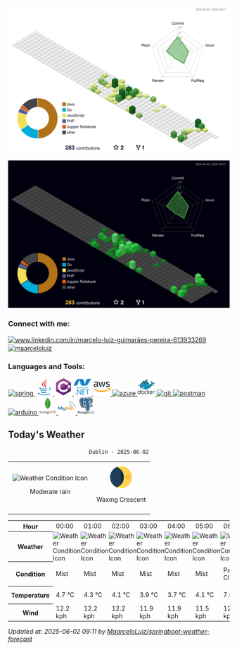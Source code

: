 <!-- Light theme -->
![3D Contribution Graph Light](./profile-3d-contrib/profile-green.svg#gh-light-mode-only)
<!-- Dark theme -->
![3D Contribution Graph Dark](./profile-3d-contrib/profile-night-green.svg#gh-dark-mode-only)

<!--
## Hi, I'm Marcelo Luiz! 👋

- 💬 Passionate about Java and Spring Boot development.
- 👨‍💻 Currently pursuing a degree in Computer Science.
- ⚡ Feel free to reach out to share knowledge, learn together, or collaborate on projects 🤝.
-->

<h3 align="left">Connect with me:</h3>
<p align="left">
<a href="https://linkedin.com/in/marcelo-luiz-guimarães-pereira-613933269" target="blank"><img align="center" src="https://raw.githubusercontent.com/rahuldkjain/github-profile-readme-generator/master/src/images/icons/Social/linked-in-alt.svg" alt="www.linkedin.com/in/marcelo-luiz-guimarães-pereira-613933269" height="30" width="40" /></a>
<a href="https://github.com/MaarceloLuiz" target="blank"><img align="center" src="https://raw.githubusercontent.com/rahuldkjain/github-profile-readme-generator/master/src/images/icons/Social/github.svg" alt="maarceloluiz" height="30" width="40" /></a>
</p>

<h3 align="left">Languages and Tools:</h3>
<p align="left">

  <!-- Programming Languages & Frameworks-->
  <a href="https://spring.io/" target="_blank" rel="noreferrer">
    <img src="https://www.vectorlogo.zone/logos/springio/springio-icon.svg" alt="spring" width="40" height="40" />
  </a>
  <a href="https://www.java.com" target="_blank" rel="noreferrer">
    <img src="https://raw.githubusercontent.com/devicons/devicon/master/icons/java/java-original.svg" alt="java" width="40" height="40" />
  </a>
  <a href="https://www.w3schools.com/cs/" target="_blank" rel="noreferrer">
    <img src="https://raw.githubusercontent.com/devicons/devicon/master/icons/csharp/csharp-original.svg" alt="csharp" width="40" height="40" />
  </a>
  <a href="https://learn.microsoft.com/en-us/dotnet/"> 
    <img src="https://github.com/devicons/devicon/blob/master/icons/dot-net/dot-net-plain-wordmark.svg" alt="dot-net" width="40" height="40"/> 
  </a>

  <!-- Cloud Platforms -->
  <a href="https://aws.amazon.com" target="_blank" rel="noreferrer">
    <img src="https://raw.githubusercontent.com/devicons/devicon/master/icons/amazonwebservices/amazonwebservices-original-wordmark.svg" alt="aws" width="40" height="40" />
  </a>
  <a href="https://azure.microsoft.com/en-in/" target="_blank" rel="noreferrer">
    <img src="https://www.vectorlogo.zone/logos/microsoft_azure/microsoft_azure-icon.svg" alt="azure" width="40" height="40" />
  </a>

  <!-- Tools  -->
  <a href="https://www.docker.com/" target="_blank" rel="noreferrer">
    <img src="https://raw.githubusercontent.com/devicons/devicon/master/icons/docker/docker-original-wordmark.svg" alt="docker" width="40" height="40" />
  </a>
  <a href="https://git-scm.com/" target="_blank" rel="noreferrer">
    <img src="https://www.vectorlogo.zone/logos/git-scm/git-scm-icon.svg" alt="git" width="40" height="40" />
  </a>
  <a href="https://www.postman.com/" target="_blank" rel="noreferrer">
    <img src="https://www.vectorlogo.zone/logos/getpostman/getpostman-icon.svg" alt="postman" width="40" height="40" />
  </a>
  <a href="https://www.arduino.cc/" target="_blank" rel="noreferrer">
    <img src="https://cdn.worldvectorlogo.com/logos/arduino-1.svg" alt="arduino" width="40" height="40" />
  </a>

  <!-- Databases -->
  <a href="https://www.mongodb.com/" target="_blank" rel="noreferrer">
    <img src="https://raw.githubusercontent.com/devicons/devicon/master/icons/mongodb/mongodb-original-wordmark.svg" alt="mongodb" width="40" height="40" />
  </a>
  <a href="https://www.mysql.com/" target="_blank" rel="noreferrer">
    <img src="https://raw.githubusercontent.com/devicons/devicon/master/icons/mysql/mysql-original-wordmark.svg" alt="mysql" width="40" height="40" />
  </a>
  <a href="https://www.postgresql.org" target="_blank" rel="noreferrer">
    <img src="https://raw.githubusercontent.com/devicons/devicon/master/icons/postgresql/postgresql-original-wordmark.svg" alt="postgresql" width="40" height="40" />
  </a>
</p>

<!--
<h3 align="left">GitHub Stats:</h3>
<div align="left">
  <img src="https://github-readme-stats.vercel.app/api/top-langs?username=maarceloluiz&show_icons=true&locale=en&layout=compact&theme=monokai" alt="Most Used Languages" height="180"/>
  <img src="https://github-readme-streak-stats.herokuapp.com/?user=maarceloluiz&theme=monokai&fire=fff" alt="GitHub Streak" height="180"/>
</div>
-->

<!--## Hourly Forecast-->
<!-- HOURLY-START -->
## Today's Weather

<div align="center">

`Dublin - 2025-06-02`

<table style="border-collapse: collapse; width: auto; margin: auto;">
<tr>
<td align="center" style="border: none; padding: 10px;">
<img src="https://cdn.weatherapi.com/weather/64x64/day/302.png" alt="Weather Condition Icon" style="width:50px; height:50px;"/>

Moderate rain

</td>
<td align="center" style="border: none; padding: 10px;">
<img src="https://raw.githubusercontent.com/MaarceloLuiz/springboot-weather-forecast/main/assets/img/Waxing Crescent.png" alt="Moon Phase Icon" style="width:50px; height:50px;"/>

Waxing Crescent

</td>
</tr>
</table>
</div>

<table>
<tr><th>Hour</th>
<td>00:00</td><td>01:00</td><td>02:00</td><td>03:00</td><td>04:00</td><td>05:00</td><td>06:00</td><td>07:00</td><td>08:00</td><td>09:00</td><td>10:00</td><td>11:00</td><td>12:00</td><td>13:00</td><td>14:00</td><td>15:00</td><td>16:00</td><td>17:00</td><td>18:00</td><td>19:00</td><td>20:00</td><td>21:00</td><td>22:00</td><td>23:00</td></tr><tr><th>Weather</th>
<td style="padding: 0;"><img src="https://cdn.weatherapi.com/weather/64x64/night/143.png" alt="Weather Condition Icon" style="width:50px; height:50px;"/></td><td style="padding: 0;"><img src="https://cdn.weatherapi.com/weather/64x64/night/143.png" alt="Weather Condition Icon" style="width:50px; height:50px;"/></td><td style="padding: 0;"><img src="https://cdn.weatherapi.com/weather/64x64/night/143.png" alt="Weather Condition Icon" style="width:50px; height:50px;"/></td><td style="padding: 0;"><img src="https://cdn.weatherapi.com/weather/64x64/night/143.png" alt="Weather Condition Icon" style="width:50px; height:50px;"/></td><td style="padding: 0;"><img src="https://cdn.weatherapi.com/weather/64x64/night/143.png" alt="Weather Condition Icon" style="width:50px; height:50px;"/></td><td style="padding: 0;"><img src="https://cdn.weatherapi.com/weather/64x64/night/143.png" alt="Weather Condition Icon" style="width:50px; height:50px;"/></td><td style="padding: 0;"><img src="https://cdn.weatherapi.com/weather/64x64/day/116.png" alt="Weather Condition Icon" style="width:50px; height:50px;"/></td><td style="padding: 0;"><img src="https://cdn.weatherapi.com/weather/64x64/day/113.png" alt="Weather Condition Icon" style="width:50px; height:50px;"/></td><td style="padding: 0;"><img src="https://cdn.weatherapi.com/weather/64x64/day/113.png" alt="Weather Condition Icon" style="width:50px; height:50px;"/></td><td style="padding: 0;"><img src="https://cdn.weatherapi.com/weather/64x64/day/113.png" alt="Weather Condition Icon" style="width:50px; height:50px;"/></td><td style="padding: 0;"><img src="https://cdn.weatherapi.com/weather/64x64/day/122.png" alt="Weather Condition Icon" style="width:50px; height:50px;"/></td><td style="padding: 0;"><img src="https://cdn.weatherapi.com/weather/64x64/day/116.png" alt="Weather Condition Icon" style="width:50px; height:50px;"/></td><td style="padding: 0;"><img src="https://cdn.weatherapi.com/weather/64x64/day/116.png" alt="Weather Condition Icon" style="width:50px; height:50px;"/></td><td style="padding: 0;"><img src="https://cdn.weatherapi.com/weather/64x64/day/122.png" alt="Weather Condition Icon" style="width:50px; height:50px;"/></td><td style="padding: 0;"><img src="https://cdn.weatherapi.com/weather/64x64/day/113.png" alt="Weather Condition Icon" style="width:50px; height:50px;"/></td><td style="padding: 0;"><img src="https://cdn.weatherapi.com/weather/64x64/day/116.png" alt="Weather Condition Icon" style="width:50px; height:50px;"/></td><td style="padding: 0;"><img src="https://cdn.weatherapi.com/weather/64x64/day/113.png" alt="Weather Condition Icon" style="width:50px; height:50px;"/></td><td style="padding: 0;"><img src="https://cdn.weatherapi.com/weather/64x64/day/116.png" alt="Weather Condition Icon" style="width:50px; height:50px;"/></td><td style="padding: 0;"><img src="https://cdn.weatherapi.com/weather/64x64/day/116.png" alt="Weather Condition Icon" style="width:50px; height:50px;"/></td><td style="padding: 0;"><img src="https://cdn.weatherapi.com/weather/64x64/day/122.png" alt="Weather Condition Icon" style="width:50px; height:50px;"/></td><td style="padding: 0;"><img src="https://cdn.weatherapi.com/weather/64x64/day/176.png" alt="Weather Condition Icon" style="width:50px; height:50px;"/></td><td style="padding: 0;"><img src="https://cdn.weatherapi.com/weather/64x64/day/266.png" alt="Weather Condition Icon" style="width:50px; height:50px;"/></td><td style="padding: 0;"><img src="https://cdn.weatherapi.com/weather/64x64/night/296.png" alt="Weather Condition Icon" style="width:50px; height:50px;"/></td><td style="padding: 0;"><img src="https://cdn.weatherapi.com/weather/64x64/night/302.png" alt="Weather Condition Icon" style="width:50px; height:50px;"/></td></tr><tr><th>Condition</th>
<td>Mist</td><td>Mist</td><td>Mist</td><td>Mist</td><td>Mist</td><td>Mist</td><td>Partly Cloudy </td><td>Sunny</td><td>Sunny</td><td>Sunny</td><td>Overcast </td><td>Partly Cloudy </td><td>Partly Cloudy </td><td>Overcast </td><td>Sunny</td><td>Partly Cloudy </td><td>Sunny</td><td>Partly Cloudy </td><td>Partly Cloudy </td><td>Overcast </td><td>Patchy rain nearby</td><td>Light drizzle</td><td>Light rain</td><td>Moderate rain</td></tr><tr><th>Temperature</th>
<td>4.7 °C</td><td>4.3 °C</td><td>4.1 °C</td><td>3.9 °C</td><td>3.7 °C</td><td>4.1 °C</td><td>7.0 °C</td><td>9.7 °C</td><td>11.5 °C</td><td>13.0 °C</td><td>12.2 °C</td><td>15.2 °C</td><td>16.1 °C</td><td>16.6 °C</td><td>16.8 °C</td><td>16.2 °C</td><td>15.7 °C</td><td>14.5 °C</td><td>13.5 °C</td><td>12.9 °C</td><td>12.3 °C</td><td>12.4 °C</td><td>11.5 °C</td><td>11.7 °C</td></tr><tr><th>Wind</th>
<td>12.2 kph</td><td>12.2 kph</td><td>12.2 kph</td><td>11.9 kph</td><td>11.9 kph</td><td>11.5 kph</td><td>12.2 kph</td><td>11.9 kph</td><td>12.6 kph</td><td>14.8 kph</td><td>14.4 kph</td><td>14.4 kph</td><td>16.6 kph</td><td>19.4 kph</td><td>22.7 kph</td><td>25.2 kph</td><td>26.3 kph</td><td>26.6 kph</td><td>28.4 kph</td><td>30.2 kph</td><td>31.3 kph</td><td>32.4 kph</td><td>30.6 kph</td><td>27.4 kph</td></tr></table>

*Updated at: 2025-06-02 09:11 by [MaarceloLuiz/springboot-weather-forecast](https://github.com/MaarceloLuiz/springboot-weather-forecast)*


<!-- HOURLY-END -->

<!--## Multi-Day Forecast-->
<!-- MULTI-DAY-START -->

<!-- MULTI-DAY-END -->
